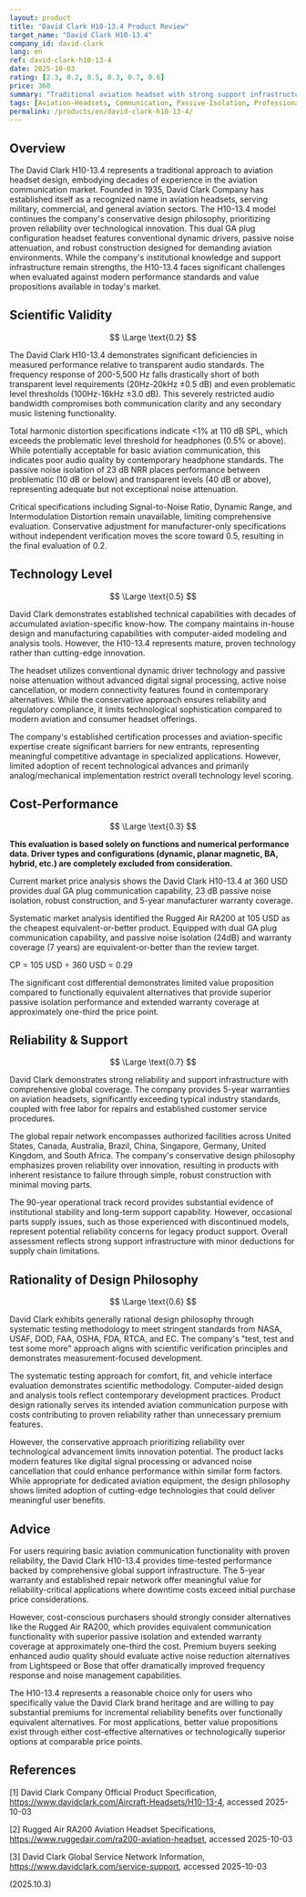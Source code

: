 ```yaml
---
layout: product
title: "David Clark H10-13.4 Product Review"
target_name: "David Clark H10-13.4"
company_id: david-clark
lang: en
ref: david-clark-h10-13-4
date: 2025-10-03
rating: [2.3, 0.2, 0.5, 0.3, 0.7, 0.6]
price: 360
summary: "Traditional aviation headset with strong support infrastructure but significant limitations in audio performance and cost-effectiveness compared to modern alternatives."
tags: [Aviation-Headsets, Communication, Passive-Isolation, Professional-Audio]
permalink: /products/en/david-clark-h10-13-4/
---
```


## Overview

The David Clark H10-13.4 represents a traditional approach to aviation headset design, embodying decades of experience in the aviation communication market. Founded in 1935, David Clark Company has established itself as a recognized name in aviation headsets, serving military, commercial, and general aviation sectors. The H10-13.4 model continues the company's conservative design philosophy, prioritizing proven reliability over technological innovation. This dual GA plug configuration headset features conventional dynamic drivers, passive noise attenuation, and robust construction designed for demanding aviation environments. While the company's institutional knowledge and support infrastructure remain strengths, the H10-13.4 faces significant challenges when evaluated against modern performance standards and value propositions available in today's market.

## Scientific Validity

$$ \Large \text{0.2} $$

The David Clark H10-13.4 demonstrates significant deficiencies in measured performance relative to transparent audio standards. The frequency response of 200-5,500 Hz falls drastically short of both transparent level requirements (20Hz-20kHz ±0.5 dB) and even problematic level thresholds (100Hz-16kHz ±3.0 dB). This severely restricted audio bandwidth compromises both communication clarity and any secondary music listening functionality.

Total harmonic distortion specifications indicate <1% at 110 dB SPL, which exceeds the problematic level threshold for headphones (0.5% or above). While potentially acceptable for basic aviation communication, this indicates poor audio quality by contemporary headphone standards. The passive noise isolation of 23 dB NRR places performance between problematic (10 dB or below) and transparent levels (40 dB or above), representing adequate but not exceptional noise attenuation.

Critical specifications including Signal-to-Noise Ratio, Dynamic Range, and Intermodulation Distortion remain unavailable, limiting comprehensive evaluation. Conservative adjustment for manufacturer-only specifications without independent verification moves the score toward 0.5, resulting in the final evaluation of 0.2.

## Technology Level

$$ \Large \text{0.5} $$

David Clark demonstrates established technical capabilities with decades of accumulated aviation-specific know-how. The company maintains in-house design and manufacturing capabilities with computer-aided modeling and analysis tools. However, the H10-13.4 represents mature, proven technology rather than cutting-edge innovation.

The headset utilizes conventional dynamic driver technology and passive noise attenuation without advanced digital signal processing, active noise cancellation, or modern connectivity features found in contemporary alternatives. While the conservative approach ensures reliability and regulatory compliance, it limits technological sophistication compared to modern aviation and consumer headset offerings.

The company's established certification processes and aviation-specific expertise create significant barriers for new entrants, representing meaningful competitive advantage in specialized applications. However, limited adoption of recent technological advances and primarily analog/mechanical implementation restrict overall technology level scoring.

## Cost-Performance

$$ \Large \text{0.3} $$

**This evaluation is based solely on functions and numerical performance data. Driver types and configurations (dynamic, planar magnetic, BA, hybrid, etc.) are completely excluded from consideration.**

Current market price analysis shows the David Clark H10-13.4 at 360 USD provides dual GA plug communication capability, 23 dB passive noise isolation, robust construction, and 5-year manufacturer warranty coverage.

Systematic market analysis identified the Rugged Air RA200 at 105 USD as the cheapest equivalent-or-better product. Equipped with dual GA plug communication capability, and passive noise isolation (24dB) and warranty coverage (7 years) are equivalent-or-better than the review target.

CP = 105 USD ÷ 360 USD = 0.29

The significant cost differential demonstrates limited value proposition compared to functionally equivalent alternatives that provide superior passive isolation performance and extended warranty coverage at approximately one-third the price point.

## Reliability & Support

$$ \Large \text{0.7} $$

David Clark demonstrates strong reliability and support infrastructure with comprehensive global coverage. The company provides 5-year warranties on aviation headsets, significantly exceeding typical industry standards, coupled with free labor for repairs and established customer service procedures.

The global repair network encompasses authorized facilities across United States, Canada, Australia, Brazil, China, Singapore, Germany, United Kingdom, and South Africa. The company's conservative design philosophy emphasizes proven reliability over innovation, resulting in products with inherent resistance to failure through simple, robust construction with minimal moving parts.

The 90-year operational track record provides substantial evidence of institutional stability and long-term support capability. However, occasional parts supply issues, such as those experienced with discontinued models, represent potential reliability concerns for legacy product support. Overall assessment reflects strong support infrastructure with minor deductions for supply chain limitations.

## Rationality of Design Philosophy

$$ \Large \text{0.6} $$

David Clark exhibits generally rational design philosophy through systematic testing methodology to meet stringent standards from NASA, USAF, DOD, FAA, OSHA, FDA, RTCA, and EC. The company's "test, test and test some more" approach aligns with scientific verification principles and demonstrates measurement-focused development.

The systematic testing approach for comfort, fit, and vehicle interface evaluation demonstrates scientific methodology. Computer-aided design and analysis tools reflect contemporary development practices. Product design rationally serves its intended aviation communication purpose with costs contributing to proven reliability rather than unnecessary premium features.

However, the conservative approach prioritizing reliability over technological advancement limits innovation potential. The product lacks modern features like digital signal processing or advanced noise cancellation that could enhance performance within similar form factors. While appropriate for dedicated aviation equipment, the design philosophy shows limited adoption of cutting-edge technologies that could deliver meaningful user benefits.

## Advice

For users requiring basic aviation communication functionality with proven reliability, the David Clark H10-13.4 provides time-tested performance backed by comprehensive global support infrastructure. The 5-year warranty and established repair network offer meaningful value for reliability-critical applications where downtime costs exceed initial purchase price considerations.

However, cost-conscious purchasers should strongly consider alternatives like the Rugged Air RA200, which provides equivalent communication functionality with superior passive isolation and extended warranty coverage at approximately one-third the cost. Premium buyers seeking enhanced audio quality should evaluate active noise reduction alternatives from Lightspeed or Bose that offer dramatically improved frequency response and noise management capabilities.

The H10-13.4 represents a reasonable choice only for users who specifically value the David Clark brand heritage and are willing to pay substantial premiums for incremental reliability benefits over functionally equivalent alternatives. For most applications, better value propositions exist through either cost-effective alternatives or technologically superior options at comparable price points.

## References

[1] David Clark Company Official Product Specification, https://www.davidclark.com/Aircraft-Headsets/H10-13-4, accessed 2025-10-03

[2] Rugged Air RA200 Aviation Headset Specifications, https://www.ruggedair.com/ra200-aviation-headset, accessed 2025-10-03

[3] David Clark Global Service Network Information, https://www.davidclark.com/service-support, accessed 2025-10-03

(2025.10.3)